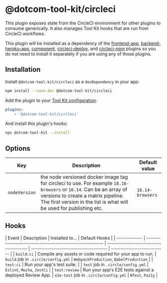 # @dotcom-tool-kit/circleci

This plugin exposes state from the CircleCI environment for other plugins to consume generically. It also manages Tool Kit hooks that are run from CircleCI workflows.

This plugin will be installed as a dependency of the [frontend-app](https://github.com/Financial-Times/dotcom-tool-kit/tree/main/plugins/frontend-app), [backend-heroku-app](https://github.com/Financial-Times/dotcom-tool-kit/tree/main/plugins/backend-heroku-app), [component](https://github.com/Financial-Times/dotcom-tool-kit/tree/main/plugins/component), [circleci-deploy](https://github.com/Financial-Times/dotcom-tool-kit/tree/main/plugins/circleci-deploy), and [circleci-npm](https://github.com/Financial-Times/dotcom-tool-kit/tree/main/plugins/circleci-npm) plugins so you do not need to install it separately if you are using any of those plugins.

## Installation

Install `@dotcom-tool-kit/circleci` as a `devDependency` in your app:

```sh
npm install --save-dev @dotcom-tool-kit/circleci
```

Add the plugin to your [Tool Kit configuration](https://github.com/financial-times/dotcom-tool-kit/blob/main/readme.md#configuration):

```yaml
plugins:
	- '@dotcom-tool-kit/circleci'
```

And install this plugin's hooks:

```sh
npx dotcom-tool-kit --install
```

## Options

| Key           | Description                             | Default value |
| ------------- | --------------------------------------- | ------------- |
| `nodeVersion` | the node versioned docker image tag for circleci to use. For example `18.16-browsers` or `16.14`. Can be an array of versions to create a matrix pipeline. The first version in the list is what will be used for publishing etc. | `16.14-browsers` |

## Hooks

| Event         | Description                                              | Installed to...                        | Default Hooks                          |
| ------------- | -------------------------------------------------------- | -------------------------------------- | -------------------------------------- | --------------------------- |
| `build:ci`    | Compile any assets or code required for your app to run. | `build` job in `.circle/config.yml`    | `WebpackProduction`, `BabelProduction` |
| `test:ci`     | Run your app's test suite.                               |                                        | `test` job in `.circle/config.yml`     | `Eslint`, `Mocha`, `JestCi` |
| `test:review` | Run your app's E2E tests against a deployed Review App.  | `e2e-test` job in `.circle/config.yml` | `NTest`, `Pa11y`                       |
